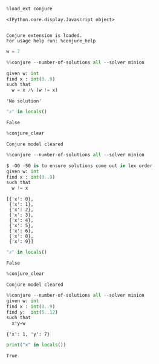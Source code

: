 ```python
%load_ext conjure

```


    <IPython.core.display.Javascript object>


    Conjure extension is loaded.
    For usage help run: %conjure_help



```python
w = 7
```


```python
%%conjure --number-of-solutions all --solver minion

given w: int
find x : int(0..9)
such that
  w = x /\ (w != x)
```




    'No solution'




```python
"x" in locals()
```




    False




```python
%conjure_clear
```

    Conjure model cleared



```python
%%conjure --number-of-solutions all --solver minion

$ -O0 -S0 is to ensure solutions come out in lex order
given w: int
find x : int(0..9)
such that
  w != x
```




    [{'x': 0},
     {'x': 1},
     {'x': 2},
     {'x': 3},
     {'x': 4},
     {'x': 5},
     {'x': 6},
     {'x': 8},
     {'x': 9}]




```python
"x" in locals()
```




    False




```python
%conjure_clear
```

    Conjure model cleared



```python
%%conjure --number-of-solutions all --solver minion
given w: int
find x : int(0..9)
find y:  int(5..12)
such that
  x*y=w
```




    {'x': 1, 'y': 7}




```python
print("x" in locals())
```

    True

